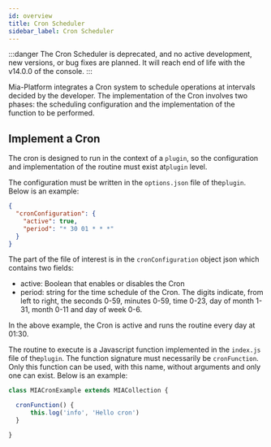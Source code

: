 ```yaml
---
id: overview
title: Cron Scheduler
sidebar_label: Cron Scheduler
---
```


<!--
WARNING: this file was automatically generated by Mia-Platform Doc Aggregator.
DO NOT MODIFY IT BY HAND.
Instead, modify the source file and run the aggregator to regenerate this file.
-->

:::danger
The Cron Scheduler is deprecated, and no active development, new versions, or bug fixes are planned. It will reach end of life with the v14.0.0 of the console.
:::

Mia-Platform integrates a Cron system to schedule operations at intervals decided by the developer.
The implementation of the Cron involves two phases: the scheduling configuration and the implementation of the function to be performed.

## Implement a Cron

The cron is designed to run in the context of a `plugin`, so the configuration and implementation of the routine must exist at`plugin` level.

The configuration must be written in the `options.json` file of the`plugin`. Below is an example:

```json
{
  "cronConfiguration": {
    "active": true,
    "period": "* 30 01 * * *"
  }
}
```

The part of the file of interest is in the `cronConfiguration` object json which contains two fields:

* active: Boolean that enables or disables the Cron
* period: string for the time schedule of the Cron. The digits indicate, from left to right, the seconds 0-59, minutes 0-59, time 0-23, day of month 1-31, month 0-11 and day of week 0-6.

In the above example, the Cron is active and runs the routine every day at 01:30.

The routine to execute is a Javascript function implemented in the `index.js` file of the`plugin`. The function signature must necessarily be `cronFunction`. Only this function can be used, with this name, without arguments and only one can exist.
Below is an example:

```js
class MIACronExample extends MIACollection {

  cronFunction() {
      this.log('info', 'Hello cron')
  }

}
```
